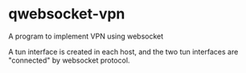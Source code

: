 # qwebsocket-vpn
A program to implement VPN using websocket

A tun interface is created in each host, and the two tun interfaces are "connected" by websocket protocol.
